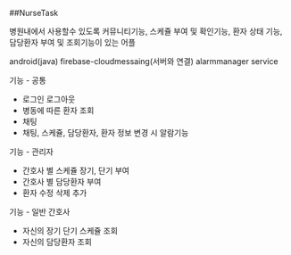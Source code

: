 ##NurseTask

병원내에서 사용할수 있도록 커뮤니티기능, 스케쥴 부여 및 확인기능, 환자 상태 기능, 담당환자 부여 및 조회기능이 있는 어플

android(java) firebase-cloudmessaing(서버와 연결) alarmmanager service

기능 - 공통
* 로그인 로그아웃
* 병동에 따른 환자 조회
* 채팅
* 채팅, 스케쥴, 담당환자, 환자 정보 변경 시 알람기능

기능 - 관리자
* 간호사 별 스케쥴 장기, 단기 부여
* 간호사 별 담당환자 부여
* 환자 수정 삭제 추가

기능 - 일반 간호사
* 자신의 장기 단기 스케쥴 조회
* 자신의 담당환자 조회

